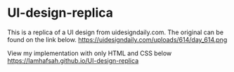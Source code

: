 # UI-design-replica

This is a replica of a UI design from uidesigndaily.com.  The original can be found on the link below.
https://uidesigndaily.com/uploads/614/day_614.png

View my implementation with only HTML and CSS below
https://Iamhafsah.github.io/UI-design-replica
